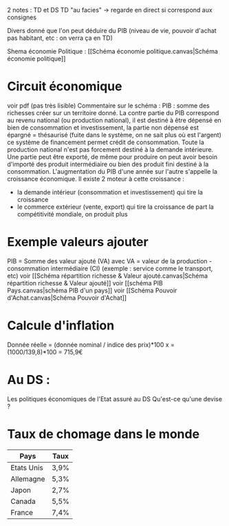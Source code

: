 2 notes : TD et DS
TD "au facies" -> regarde en direct si correspond aux consignes

Divers donné que l'on peut déduire du PIB (niveau de vie, pouvoir d'achat pas habitant, etc : on verra ça en TD)

Shema économie Politique : [[Schéma économie politique.canvas|Schéma économie politique]]

# Circuit économique
voir pdf (pas très lisible)
Commentaire sur le schéma :
PIB : somme des richesses créer sur un territoire donné. La contre partie du PIB correspond au revenu national (ou production national), il est destiné à être dépensé en bien de consommation et investissement, la partie non dépensé est épargné = thésaurisé (fuite dans le système, on ne sait plus où est l'argent) ce système de financement permet crédit de consommation.
Toute la production national n'est pas forcement destiné à la demande intérieure. Une partie peut être exporté, de même pour produire on peut avoir besoin d'importé des produit intermédiaire ou bien des produit fini destiné à la consommation.
L'augmentation du PIB d'une année sur l'autre s'appelle la croissance économique. Il existe 2 moteur à cette croissance : 
- la demande intérieur (consommation et investissement) qui tire la croissance
- le commerce extérieur (vente, export) qui tire la croissance de part la compétitivité mondiale, on produit plus
# Exemple valeurs ajouter
PIB = Somme des valeur ajouté (VA)
avec VA  = valeur de la production - consommation intermédiaire (CI) (exemple : service comme le transport, etc)
voir [[Schéma répartition richesse & Valeur ajouté.canvas|Schéma répartition richesse & Valeur ajouté]]
voir [[schéma PIB Pays.canvas|schéma PIB d'un pays]]
voir [[Schéma Pouvoir d'Achat.canvas|Schéma Pouvoir d'Achat]]

# Calcule d'inflation
Donnée réelle = (donnée nominal / indice des prix)\*100
x = (1000/139,8)\*100 = 715,9€

# Au DS :
Les politiques économiques de l'Etat assuré au DS
Qu'est-ce qu'une devise ?

# Taux de chomage dans le monde
| Pays       | Taux |
| ---------- | ---- |
| Etats Unis | 3,9% |
| Allemagne  | 5,3% |
| Japon      | 2,7% |
| Canada     | 5,5% |
| France     | 7,4% |
